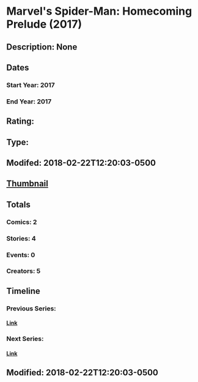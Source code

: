 # Marvel's Spider-Man: Homecoming Prelude (2017)
## Description: None
## Dates
### Start Year: 2017
### End Year: 2017
## Rating: 
## Type: 
## Modifed: 2018-02-22T12:20:03-0500
## [Thumbnail](http://i.annihil.us/u/prod/marvel/i/mg/f/00/5a8efbae1307c.jpg)
## Totals
### Comics: 2
### Stories: 4
### Events: 0
### Creators: 5
## Timeline
### Previous Series: 
#### [Link]()
### Next Series: 
#### [Link]()
## Modified: 2018-02-22T12:20:03-0500